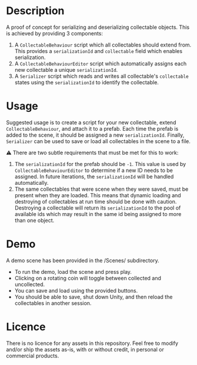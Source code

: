 # Description
A proof of concept for serializing and deserializing collectable objects.  This is achieved by providing 3 components:
1. A `CollectableBehaviour` script which all collectables should extend from.  This provides a `serializationId` and `collectable` field which enables serialization.  
2. A `CollectableBehaviourEditor` script which automatically assigns each new collectable a unique `serializationId`.
3. A `Serializer` script which reads and writes all collectable's `collectable` states using the `serializationId` to identify the collectable.

# Usage
Suggested usage is to create a script for your new collectable, extend `CollectableBehaviour`, and attach it to a prefab.  Each time the prefab is added to the scene, it should be assigned a new `serializationId`.  Finally, `Serializer` can be used to save or load all collectables in the scene to a file.

:warning: There are two subtle requirements that must be met for this to work:
1. The `serializationId` for the prefab should be `-1`.  This value is used by `CollectableBehaviourEditor` to determine if a new ID needs to be assigned.  In future iterations, the `serializationId` will be handled automatically.
2. The same collectables that were scene when they were saved, must be present when they are loaded.  This means that dynamic loading and destroying of collectables at run time should be done with caution.  Destroying a collectable will return its `serializationId` to the pool of available ids which may result in the same id being assigned to more than one object.

# Demo
A demo scene has been provided in the /Scenes/ subdirectory.  
* To run the demo, load the scene and press play.  
* Clicking on a rotating coin will toggle between collected and uncollected.
* You can save and load using the provided buttons.
* You should be able to save, shut down Unity, and then reload the collectables in another session.

# Licence
There is no licence for any assets in this repository.  Feel free to modify and/or ship the assets as-is, with or without credit, in personal or commercial products.